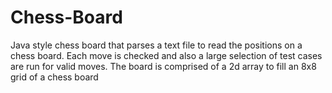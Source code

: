 # Chess-Board
Java style chess board that parses a text file to read the positions on a chess board. Each move is checked and also a large selection of test cases are run for valid moves. The board is comprised of a 2d array to fill an 8x8 grid of a chess board
